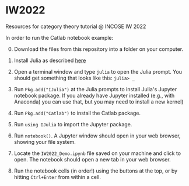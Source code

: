 # IW2022
Resources for category theory tutorial @ INCOSE IW 2022


In order to run the Catlab notebook example:

0. Download the files from this repository into a folder on your computer.

1. Install Julia as described [here](https://julialang.org/downloads/)

2. Open a terminal window and type `julia` to open the Julia prompt. You should get something that looks like this:
		```
		julia> _
		```
3. Run `Pkg.add("IJulia")` at the Julia prompts to install Julia's Jupyter notebook package. If you already have Jupyter installed (e.g., with Anaconda) you can use that, but you may need to install a new kernel)

4. Run `Pkg.add("Catlab")` to install the Catlab package.

5. Run `using IJulia` to import the Jupyter package.

6. Run `notebook()`. A Jupyter window should open in your web browser, showing your file system.

7. Locate the `IW2022_Demo.ipynb` file saved on your machine and click to open. The notebook should open a new tab in your web browser.

8. Run the notebook cells (in order!) using the buttons at the top, or by hitting `Ctrl+Enter` from within a cell.
